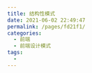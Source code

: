 ```yaml
---
title: 结构性模式
date: 2021-06-02 22:49:47
permalink: /pages/fd21f1/
categories:
  - 前端
  - 前端设计模式
tags:
  - 
---
```

